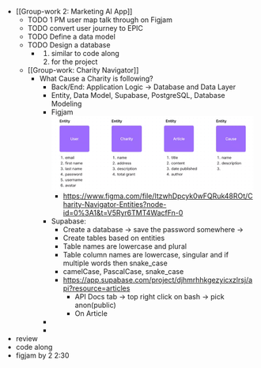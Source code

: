 - [[Group-work 2: Marketing AI App]]
	- TODO 1 PM user map talk through on Figjam
	- TODO convert user journey to EPIC
	- TODO Define a data model
	- TODO Design a database
		- 1. similar to code along
		  2. for the project
	- [[Group-work: Charity Navigator]]
		- What Cause a Charity is following?
			- Back/End: Application Logic -> Database and Data Layer
			- Entity, Data Model, Supabase, PostgreSQL, Database Modeling
			- Figjam ![Screenshot 2023-03-07 at 10.42.17 AM.png](../assets/Screenshot_2023-03-07_at_10.42.17_AM_1678203747176_0.png)
				- https://www.figma.com/file/ltzwhDpcyk0wFQRuk48ROt/Charity-Navigator-Entities?node-id=0%3A1&t=V5Ryr6TMT4WacfFn-0
			- Supabase:
				- Create a database -> save the password somewhere ->
				- Create tables based on entities
				- Table names are lowercase and plural
				- Table column names are lowercase, singular and if multiple words then snake_case
				- camelCase, PascalCase, snake_case
				- https://app.supabase.com/project/djhmrhhkgezyicxzlrsj/api?resource=articles
					- API Docs tab -> top right click on bash -> pick anon(public)
					- On Article
			-
			-
- review
- code along
- figjam by 2 2:30